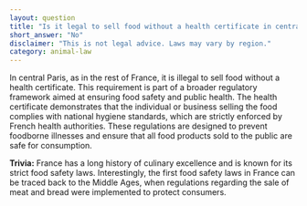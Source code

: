 ```yaml
---
layout: question
title: "Is it legal to sell food without a health certificate in central Paris?"
short_answer: "No"
disclaimer: "This is not legal advice. Laws may vary by region."
category: animal-law
---
```

In central Paris, as in the rest of France, it is illegal to sell food without a health certificate. This requirement is part of a broader regulatory framework aimed at ensuring food safety and public health. The health certificate demonstrates that the individual or business selling the food complies with national hygiene standards, which are strictly enforced by French health authorities. These regulations are designed to prevent foodborne illnesses and ensure that all food products sold to the public are safe for consumption.

**Trivia:** France has a long history of culinary excellence and is known for its strict food safety laws. Interestingly, the first food safety laws in France can be traced back to the Middle Ages, when regulations regarding the sale of meat and bread were implemented to protect consumers.

